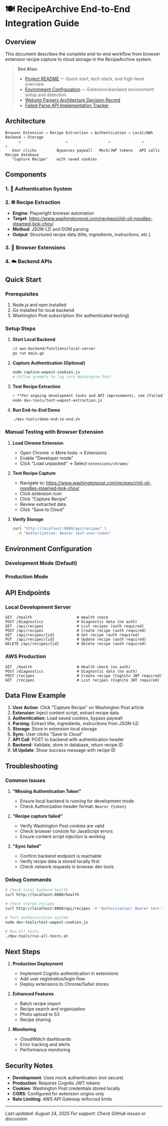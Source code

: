 # 🍽️ RecipeArchive End-to-End Integration Guide

## Overview

This document describes the complete end-to-end workflow from browser extension recipe capture to cloud storage in the RecipeArchive system.
 
> **See Also:**
> - [Project README](./README.md) — Quick start, tech stack, and high-level overview
> - [Environment Configuration](./ENVIRONMENT_CONFIG.md) — Extension/backend environment setup and detection
> - [Website Parsers Architecture Decision Record](./architecture/website-parsers.md)
> - [Failed Parse API Implementation Tracker](./TODO-FAILED-PARSE-API.md)

## Architecture

```
Browser Extension → Recipe Extraction → Authentication → Local/AWS Backend → Storage
      ↓                    ↓                  ↓              ↓            ↓
   User clicks         Bypasses paywall   Mock/JWT tokens   API calls   Recipe database
   "Capture Recipe"    with saved cookies                                
```

## Components

### 1. 🔐 Authentication System


### 2. 🌐 Recipe Extraction
- **Engine**: Playwright browser automation
- **Target**: https://www.washingtonpost.com/recipes/chili-oil-noodles-steamed-bok-choy/
- **Method**: JSON-LD and DOM parsing
- **Output**: Structured recipe data (title, ingredients, instructions, etc.)

### 3. 🔄 Browser Extensions


### 4. ☁️ Backend APIs


## Quick Start

### Prerequisites
1. Node.js and npm installed
2. Go installed for local backend
3. Washington Post subscription (for authenticated testing)

### Setup Steps

1. **Start Local Backend**
   ```bash
   cd aws-backend/functions/local-server
   go run main.go
   ```

2. **Capture Authentication (Optional)**
   ```bash
   node capture-wapost-cookies.js
   # Follow prompts to log into Washington Post
   ```

3. **Test Recipe Extraction**
   ```bash
   > **For ongoing development tasks and API improvements, see [Failed Parse API Implementation Tracker](./TODO-FAILED-PARSE-API.md).**
   node dev-tools/test-wapost-extraction.js
   ```

4. **Run End-to-End Demo**
   ```bash
   ./dev-tools/demo-end-to-end.sh
   ```

### Manual Testing with Browser Extension

1. **Load Chrome Extension**
   - Open Chrome → More tools → Extensions
   - Enable "Developer mode"
   - Click "Load unpacked" → Select `extensions/chrome/`

2. **Test Recipe Capture**
   - Navigate to: https://www.washingtonpost.com/recipes/chili-oil-noodles-steamed-bok-choy/
   - Click extension icon
   - Click "Capture Recipe"
   - Review extracted data
   - Click "Save to Cloud"

3. **Verify Storage**
   ```bash
   curl "http://localhost:8080/api/recipes" \
     -H "Authorization: Bearer test-user-token"
   ```

## Environment Configuration
### Development Mode (Default)

### Production Mode


## API Endpoints

### Local Development Server
```
GET  /health                    # Health check
POST /diagnostics               # Diagnostic data (no auth)
GET  /api/recipes               # List recipes (auth required)
POST /api/recipes               # Create recipe (auth required)
GET  /api/recipes/{id}          # Get recipe (auth required)
PUT  /api/recipes/{id}          # Update recipe (auth required)
DELETE /api/recipes/{id}        # Delete recipe (auth required)
```

### AWS Production
```
GET  /health                    # Health check (no auth)
POST /diagnostics               # Diagnostic data (no auth)
POST /recipes                   # Create recipe (Cognito JWT required)
GET  /recipes                   # List recipes (Cognito JWT required)
```

## Data Flow Example

1. **User Action**: Click "Capture Recipe" on Washington Post article
2. **Extension**: Inject content script, extract recipe data
3. **Authentication**: Load saved cookies, bypass paywall
4. **Parsing**: Extract title, ingredients, instructions from JSON-LD
5. **Storage**: Store in extension local storage
6. **Sync**: User clicks "Save to Cloud"
7. **API Call**: POST to backend with authentication header
8. **Backend**: Validate, store in database, return recipe ID
9. **UI Update**: Show success message with recipe ID

## Troubleshooting

### Common Issues

1. **"Missing Authentication Token"**
   - Ensure local backend is running for development mode
   - Check Authorization header format: `Bearer {token}`

2. **"Recipe capture failed"**
   - Verify Washington Post cookies are valid
   - Check browser console for JavaScript errors
   - Ensure content script injection is working

3. **"Sync failed"**
   - Confirm backend endpoint is reachable
   - Verify recipe data is stored locally first
   - Check network requests in browser dev tools

### Debug Commands

```bash
# Check local backend health
curl http://localhost:8080/health

# Check stored recipes
curl http://localhost:8080/api/recipes -H "Authorization: Bearer test-token"

# Test authentication system
node dev-tools/test-wapost-cookies.js

# Run all tests
./dev-tools/run-all-tests.sh
```

## Next Steps

1. **Production Deployment**
   - Implement Cognito authentication in extensions
   - Add user registration/login flow
   - Deploy extensions to Chrome/Safari stores

2. **Enhanced Features**
   - Batch recipe import
   - Recipe search and organization
   - Photo upload to S3
   - Recipe sharing

3. **Monitoring**
   - CloudWatch dashboards
   - Error tracking and alerts
   - Performance monitoring

## Security Notes

- **Development**: Uses mock authentication (not secure)
- **Production**: Requires Cognito JWT tokens
- **Cookies**: Washington Post credentials stored locally
- **CORS**: Configured for extension origins only
- **Rate Limiting**: AWS API Gateway enforced limits

---

*Last updated: August 24, 2025*
*For support: Check GitHub issues or discussion*
